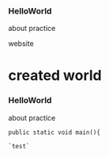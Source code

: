 ### HelloWorld

about practice

website

# created world
### HelloWorld

about practice

`public static void main(){`

    `test`
